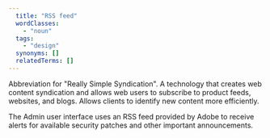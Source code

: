 ```yaml
---
  title: "RSS feed"
  wordClasses:
    - "noun"
  tags:
    - "design"
  synonyms: []
  relatedTerms: []
---
```

Abbreviation for "Really Simple Syndication". A technology that creates web content syndication and allows web users to subscribe to product feeds, websites, and blogs. Allows clients to identify new content more efficiently.

The Admin user interface uses an RSS feed provided by Adobe to receive alerts for available security patches and other important announcements.
